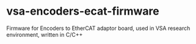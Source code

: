 # vsa-encoders-ecat-firmware
Firmware for Encoders to EtherCAT adaptor board, used in VSA research environment, written in C/C++
